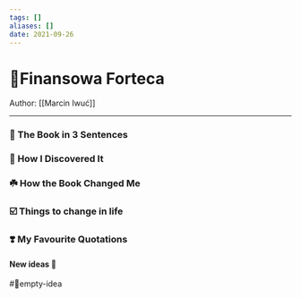 ```yaml
---
tags: []
aliases: []
date: 2021-09-26
---
```

# 🏯Finansowa Forteca
Author: [[Marcin Iwuć]]
___
### 🚀 The Book in 3 Sentences


### 🔎 How I Discovered It


### ☘️ How the Book Changed Me

### ☑️ Things to change in life

### ❣️ My Favourite Quotations

#### New ideas 💭

#💭empty-idea 